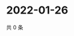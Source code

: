 # 2022-01-26

共 0 条

<!-- BEGIN WEIBO -->
<!-- 最后更新时间 Wed Jan 26 2022 12:18:10 GMT+0800 (China Standard Time) -->

<!-- END WEIBO -->
